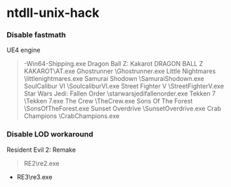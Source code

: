 # ntdll-unix-hack


### Disable fastmath
UE4 engine
> -Win64-Shipping.exe
Dragon Ball Z: Kakarot
> DRAGON BALL Z KAKAROT\\AT.exe
Ghostrunner
> \\Ghostrunner.exe
Little Nightmares
> \\littlenightmares.exe
Samurai Shodown
> \\SamuraiShodown.exe
SoulCalibur VI
> \\SoulcaliburVI.exe
Street Fighter V
> \\StreetFighterV.exe
Star Wars Jedi: Fallen Order
> \\starwarsjedifallenorder.exe
Tekken 7
> \\Tekken 7.exe
The Crew
> \\TheCrew.exe
Sons Of The Forest
> \\SonsOfTheForest.exe
Sunset Overdrive
> \\SunsetOverdrive.exe
Crab Champions
> \\CrabChampions.exe

### Disable LOD workaround
Resident Evil 2: Remake
> RE2\\re2.exe
- RE3\\re3.exe
